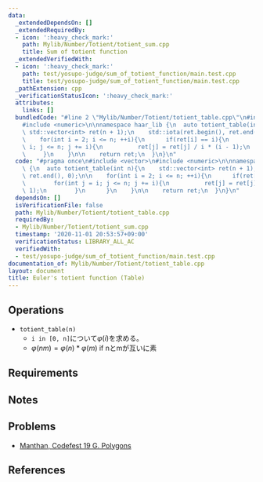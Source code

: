 ```yaml
---
data:
  _extendedDependsOn: []
  _extendedRequiredBy:
  - icon: ':heavy_check_mark:'
    path: Mylib/Number/Totient/totient_sum.cpp
    title: Sum of totient function
  _extendedVerifiedWith:
  - icon: ':heavy_check_mark:'
    path: test/yosupo-judge/sum_of_totient_function/main.test.cpp
    title: test/yosupo-judge/sum_of_totient_function/main.test.cpp
  _pathExtension: cpp
  _verificationStatusIcon: ':heavy_check_mark:'
  attributes:
    links: []
  bundledCode: "#line 2 \"Mylib/Number/Totient/totient_table.cpp\"\n#include <vector>\n\
    #include <numeric>\n\nnamespace haar_lib {\n  auto totient_table(int n){\n   \
    \ std::vector<int> ret(n + 1);\n    std::iota(ret.begin(), ret.end(), 0);\n\n\
    \    for(int i = 2; i <= n; ++i){\n      if(ret[i] == i){\n        for(int j =\
    \ i; j <= n; j += i){\n          ret[j] = ret[j] / i * (i - 1);\n        }\n \
    \     }\n    }\n\n    return ret;\n  }\n}\n"
  code: "#pragma once\n#include <vector>\n#include <numeric>\n\nnamespace haar_lib\
    \ {\n  auto totient_table(int n){\n    std::vector<int> ret(n + 1);\n    std::iota(ret.begin(),\
    \ ret.end(), 0);\n\n    for(int i = 2; i <= n; ++i){\n      if(ret[i] == i){\n\
    \        for(int j = i; j <= n; j += i){\n          ret[j] = ret[j] / i * (i -\
    \ 1);\n        }\n      }\n    }\n\n    return ret;\n  }\n}\n"
  dependsOn: []
  isVerificationFile: false
  path: Mylib/Number/Totient/totient_table.cpp
  requiredBy:
  - Mylib/Number/Totient/totient_sum.cpp
  timestamp: '2020-11-01 20:53:57+09:00'
  verificationStatus: LIBRARY_ALL_AC
  verifiedWith:
  - test/yosupo-judge/sum_of_totient_function/main.test.cpp
documentation_of: Mylib/Number/Totient/totient_table.cpp
layout: document
title: Euler's totient function (Table)
---
```


## Operations

- `totient_table(n)`
	- `i in [0, n]`について$\varphi(i)$を求める。
	- $\varphi(nm) = \varphi(n) * \varphi(m)$ if nとmが互いに素

## Requirements

## Notes

## Problems

- [Manthan, Codefest 19 G. Polygons](https://codeforces.com/contest/1208/problem/G)

## References
